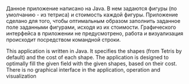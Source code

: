 Данное приложение написано на Java. В нем задаются фигуры (по умолчанию - из тетриса) и стоимость каждой фигуры. Приложение сделано для того, чтобы оптимальным образом заполнить заданное поле заданными фигурами, исходя из их стоимости. Графического интерфейса в приложении не предусмотрено, работа и визуализация происходит посредством командной строки.

This application is written in Java. It specifies the shapes (from Tetris by default) and the cost of each shape. The application is designed to optimally fill the given field with the given shapes, based on their cost. There is no graphical interface in the application, operation and visualization
